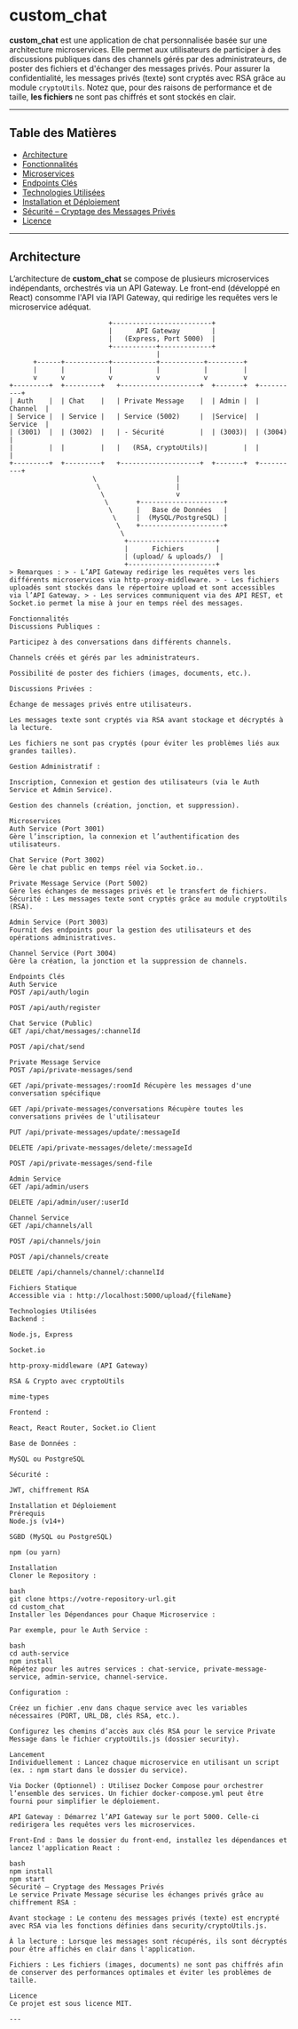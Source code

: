 # custom_chat

**custom_chat** est une application de chat personnalisée basée sur une architecture microservices. Elle permet aux utilisateurs de participer à des discussions publiques dans des channels gérés par des administrateurs, de poster des fichiers et d'échanger des messages privés. Pour assurer la confidentialité, les messages privés (texte) sont cryptés avec RSA grâce au module `cryptoUtils`. Notez que, pour des raisons de performance et de taille, **les fichiers** ne sont pas chiffrés et sont stockés en clair.

---

## Table des Matières

- [Architecture](#architecture)
- [Fonctionnalités](#fonctionnalités)
- [Microservices](#microservices)
- [Endpoints Clés](#endpoints-clés)
- [Technologies Utilisées](#technologies-utilisées)
- [Installation et Déploiement](#installation-et-déploiement)
- [Sécurité – Cryptage des Messages Privés](#sécurité--cryptage-des-messages-privés)
- [Licence](#licence)

---

## Architecture

L’architecture de **custom_chat** se compose de plusieurs microservices indépendants, orchestrés via un API Gateway. Le front-end (développé en React) consomme l'API via l’API Gateway, qui redirige les requêtes vers le microservice adéquat.

```plaintext
                         +-------------------------+
                         |      API Gateway        |
                         |   (Express, Port 5000)  |
                         +-----------+-------------+
                                     |
      +------+-----------+-----------+-----------+---------+
      |      |           |           |           |         |
      v      v           v           v           v         v
+---------+  +---------+   +--------------------+  +-------+  +----------+
| Auth    |  | Chat    |   | Private Message    |  | Admin |  | Channel  |
| Service |  | Service |   | Service (5002)     |  |Service|  | Service  |
| (3001)  |  | (3002)  |   | - Sécurité         |  | (3003)|  | (3004)   |
|         |  |         |   |   (RSA, cryptoUtils)|         |  |          |
+---------+  +---------+   +--------------------+  +-------+  +----------+
                     \                    |
                      \                   |
                       \                  v
                        \       +---------------------+
                         \      |   Base de Données   |
                          \     |  (MySQL/PostgreSQL) |
                           \    +---------------------+
                            \
                             +----------------------+
                             |      Fichiers        |
                             | (upload/ & uploads/)  |
                             +----------------------+
> Remarques : > - L’API Gateway redirige les requêtes vers les différents microservices via http-proxy-middleware. > - Les fichiers uploadés sont stockés dans le répertoire upload et sont accessibles via l’API Gateway. > - Les services communiquent via des API REST, et Socket.io permet la mise à jour en temps réel des messages.

Fonctionnalités
Discussions Publiques :

Participez à des conversations dans différents channels.

Channels créés et gérés par les administrateurs.

Possibilité de poster des fichiers (images, documents, etc.).

Discussions Privées :

Échange de messages privés entre utilisateurs.

Les messages texte sont cryptés via RSA avant stockage et décryptés à la lecture.

Les fichiers ne sont pas cryptés (pour éviter les problèmes liés aux grandes tailles).

Gestion Administratif :

Inscription, Connexion et gestion des utilisateurs (via le Auth Service et Admin Service).

Gestion des channels (création, jonction, et suppression).

Microservices
Auth Service (Port 3001)
Gère l’inscription, la connexion et l’authentification des utilisateurs.

Chat Service (Port 3002)
Gère le chat public en temps réel via Socket.io..

Private Message Service (Port 5002)
Gère les échanges de messages privés et le transfert de fichiers. Sécurité : Les messages texte sont cryptés grâce au module cryptoUtils (RSA).

Admin Service (Port 3003)
Fournit des endpoints pour la gestion des utilisateurs et des opérations administratives.

Channel Service (Port 3004)
Gère la création, la jonction et la suppression de channels.

Endpoints Clés
Auth Service
POST /api/auth/login

POST /api/auth/register

Chat Service (Public)
GET /api/chat/messages/:channelId

POST /api/chat/send

Private Message Service
POST /api/private-messages/send

GET /api/private-messages/:roomId Récupère les messages d'une conversation spécifique

GET /api/private-messages/conversations Récupère toutes les conversations privées de l'utilisateur

PUT /api/private-messages/update/:messageId

DELETE /api/private-messages/delete/:messageId

POST /api/private-messages/send-file

Admin Service
GET /api/admin/users

DELETE /api/admin/user/:userId

Channel Service
GET /api/channels/all

POST /api/channels/join

POST /api/channels/create

DELETE /api/channels/channel/:channelId

Fichiers Statique
Accessible via : http://localhost:5000/upload/{fileName}

Technologies Utilisées
Backend :

Node.js, Express

Socket.io

http-proxy-middleware (API Gateway)

RSA & Crypto avec cryptoUtils

mime-types

Frontend :

React, React Router, Socket.io Client

Base de Données :

MySQL ou PostgreSQL

Sécurité :

JWT, chiffrement RSA

Installation et Déploiement
Prérequis
Node.js (v14+)

SGBD (MySQL ou PostgreSQL)

npm (ou yarn)

Installation
Cloner le Repository :

bash
git clone https://votre-repository-url.git
cd custom_chat
Installer les Dépendances pour Chaque Microservice :

Par exemple, pour le Auth Service :

bash
cd auth-service
npm install
Répétez pour les autres services : chat-service, private-message-service, admin-service, channel-service.

Configuration :

Créez un fichier .env dans chaque service avec les variables nécessaires (PORT, URL_DB, clés RSA, etc.).

Configurez les chemins d’accès aux clés RSA pour le service Private Message dans le fichier cryptoUtils.js (dossier security).

Lancement
Individuellement : Lancez chaque microservice en utilisant un script (ex. : npm start dans le dossier du service).

Via Docker (Optionnel) : Utilisez Docker Compose pour orchestrer l’ensemble des services. Un fichier docker-compose.yml peut être fourni pour simplifier le déploiement.

API Gateway : Démarrez l’API Gateway sur le port 5000. Celle-ci redirigera les requêtes vers les microservices.

Front-End : Dans le dossier du front-end, installez les dépendances et lancez l'application React :

bash
npm install
npm start
Sécurité – Cryptage des Messages Privés
Le service Private Message sécurise les échanges privés grâce au chiffrement RSA :

Avant stockage : Le contenu des messages privés (texte) est encrypté avec RSA via les fonctions définies dans security/cryptoUtils.js.

À la lecture : Lorsque les messages sont récupérés, ils sont décryptés pour être affichés en clair dans l'application.

Fichiers : Les fichiers (images, documents) ne sont pas chiffrés afin de conserver des performances optimales et éviter les problèmes de taille.

Licence
Ce projet est sous licence MIT.

---